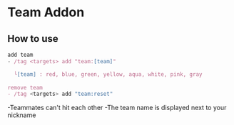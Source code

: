 # Team Addon

## How to use
```js
add team
- /tag <targets> add "team:[team]"

  └[team] : red, blue, green, yellow, aqua, white, pink, gray
  
remove team
- /tag <targets> add "team:reset"

```
-Teammates can't hit each other
-The team name is displayed next to your nickname


